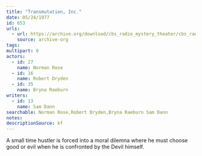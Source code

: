 ```yaml
---
title: "Transmutation, Inc."
date: 05/24/1977
id: 653
urls: 
  - url: https://archive.org/download/cbs_radio_mystery_theater/cbs_radio_mystery_theater-0651-0700.zip/cbs_radio_mystery_theater-0651-0700%2Fcbsrmt_0653_transmutation_inc.mp3
    source: archive-org
tags: 
multipart: 0
actors:  
  - id: 27
    name: Norman Rose  
  - id: 16
    name: Robert Dryden  
  - id: 35
    name: Bryna Raeburn
writers:  
  - id: 13
    name: Sam Dann
searchable: Norman Rose,Robert Dryden,Bryna Raeburn Sam Dann
notes: 
descriptionSource: kf
---
```

A small time hustler is forced into a moral dilemna where he must choose good or evil when he is confronted by the Devil himself.
